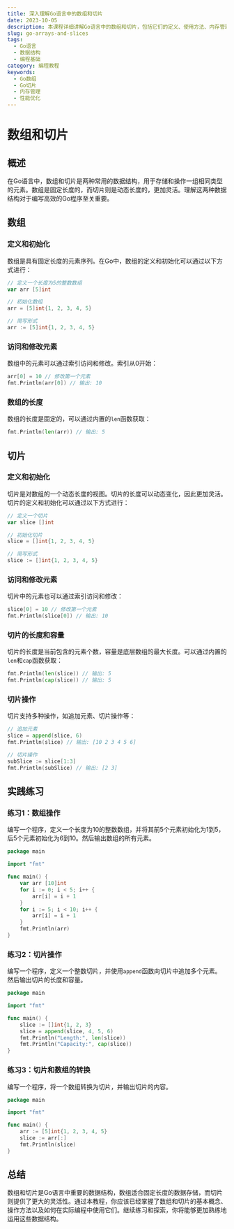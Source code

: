 ```yaml
---
title: 深入理解Go语言中的数组和切片
date: 2023-10-05
description: 本课程详细讲解Go语言中的数组和切片，包括它们的定义、使用方法、内存管理和性能优化。适合有一定编程基础的学习者。
slug: go-arrays-and-slices
tags:
  - Go语言
  - 数据结构
  - 编程基础
category: 编程教程
keywords:
  - Go数组
  - Go切片
  - 内存管理
  - 性能优化
---
```


# 数组和切片

## 概述

在Go语言中，数组和切片是两种常用的数据结构，用于存储和操作一组相同类型的元素。数组是固定长度的，而切片则是动态长度的，更加灵活。理解这两种数据结构对于编写高效的Go程序至关重要。

## 数组

### 定义和初始化

数组是具有固定长度的元素序列。在Go中，数组的定义和初始化可以通过以下方式进行：

```go
// 定义一个长度为5的整数数组
var arr [5]int

// 初始化数组
arr = [5]int{1, 2, 3, 4, 5}

// 简写形式
arr := [5]int{1, 2, 3, 4, 5}
```

### 访问和修改元素

数组中的元素可以通过索引访问和修改。索引从0开始：

```go
arr[0] = 10 // 修改第一个元素
fmt.Println(arr[0]) // 输出: 10
```

### 数组的长度

数组的长度是固定的，可以通过内置的`len`函数获取：

```go
fmt.Println(len(arr)) // 输出: 5
```

## 切片

### 定义和初始化

切片是对数组的一个动态长度的视图。切片的长度可以动态变化，因此更加灵活。切片的定义和初始化可以通过以下方式进行：

```go
// 定义一个切片
var slice []int

// 初始化切片
slice = []int{1, 2, 3, 4, 5}

// 简写形式
slice := []int{1, 2, 3, 4, 5}
```

### 访问和修改元素

切片中的元素也可以通过索引访问和修改：

```go
slice[0] = 10 // 修改第一个元素
fmt.Println(slice[0]) // 输出: 10
```

### 切片的长度和容量

切片的长度是当前包含的元素个数，容量是底层数组的最大长度。可以通过内置的`len`和`cap`函数获取：

```go
fmt.Println(len(slice)) // 输出: 5
fmt.Println(cap(slice)) // 输出: 5
```

### 切片操作

切片支持多种操作，如追加元素、切片操作等：

```go
// 追加元素
slice = append(slice, 6)
fmt.Println(slice) // 输出: [10 2 3 4 5 6]

// 切片操作
subSlice := slice[1:3]
fmt.Println(subSlice) // 输出: [2 3]
```

## 实践练习

### 练习1：数组操作

编写一个程序，定义一个长度为10的整数数组，并将其前5个元素初始化为1到5，后5个元素初始化为6到10。然后输出数组的所有元素。

```go
package main

import "fmt"

func main() {
    var arr [10]int
    for i := 0; i < 5; i++ {
        arr[i] = i + 1
    }
    for i := 5; i < 10; i++ {
        arr[i] = i + 1
    }
    fmt.Println(arr)
}
```

### 练习2：切片操作

编写一个程序，定义一个整数切片，并使用`append`函数向切片中追加多个元素。然后输出切片的长度和容量。

```go
package main

import "fmt"

func main() {
    slice := []int{1, 2, 3}
    slice = append(slice, 4, 5, 6)
    fmt.Println("Length:", len(slice))
    fmt.Println("Capacity:", cap(slice))
}
```

### 练习3：切片和数组的转换

编写一个程序，将一个数组转换为切片，并输出切片的内容。

```go
package main

import "fmt"

func main() {
    arr := [5]int{1, 2, 3, 4, 5}
    slice := arr[:]
    fmt.Println(slice)
}
```

## 总结

数组和切片是Go语言中重要的数据结构，数组适合固定长度的数据存储，而切片则提供了更大的灵活性。通过本教程，你应该已经掌握了数组和切片的基本概念、操作方法以及如何在实际编程中使用它们。继续练习和探索，你将能够更加熟练地运用这些数据结构。